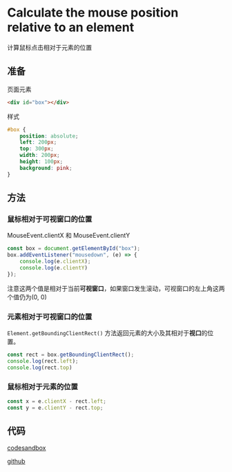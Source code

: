 # Calculate the mouse position relative to an element

计算鼠标点击相对于元素的位置

## 准备

页面元素

```html
<div id="box"></div>
```

样式

```css
#box {
    position: absolute;
    left: 200px;
    top: 300px;
    width: 200px;
    height: 100px;
    background: pink;
}
```

## 方法

### 鼠标相对于可视窗口的位置

MouseEvent.clientX 和 MouseEvent.clientY

```js
const box = document.getElementById("box");
box.addEventListener("mousedown", (e) => {
    console.log(e.clientX);
    console.log(e.clientY)
});
```

注意这两个值是相对于当前**可视窗口**，如果窗口发生滚动，可视窗口的左上角这两个值仍为(0, 0)

### 元素相对于可视窗口的位置

`Element.getBoundingClientRect()` 方法返回元素的大小及其相对于**视口**的位置。

```js
const rect = box.getBoundingClientRect();
console.log(rect.left);
console.log(rect.top)
```

### 鼠标相对于元素的位置

```js
const x = e.clientX - rect.left;
const y = e.clientY - rect.top;
```


## 代码

[codesandbox](https://codesandbox.io/s/calculate-the-mouse-position-relative-to-an-element-ocvcs?file=/index.html)

[github](https://github.com/Melonvin/HTML-DOM-PRACTICE)

